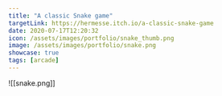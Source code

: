 ```yaml
---
title: "A classic Snake game"
targetLink: https://hermesse.itch.io/a-classic-snake-game
date: 2020-07-17T12:20:32
icon: /assets/images/portfolio/snake_thumb.png
image: /assets/images/portfolio/snake.png
showcase: true
tags: [arcade]
---
```

![[snake.png]]
